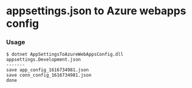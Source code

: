 # appsettings.json to Azure webapps config

### Usage

``` 
$ dotnet AppSettingsToAzureWebAppsConfig.dll appsettings.Development.json
-------
save app_config_1616734981.json
save conn_config_1616734981.json
done
```

